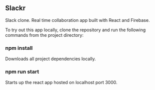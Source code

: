 ## Slackr

Slack clone.
Real time collaboration app built with React and Firebase.

To try out this app locally, clone the repository and run the following commands from the project directory:

### npm install

Downloads all project dependencies locally.

### npm run start

Starts up the react app hosted on localhost port 3000.
